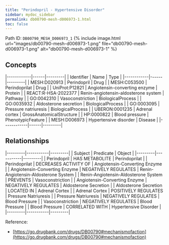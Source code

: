 ```yaml
---
title: "Perindopril - Hypertensive Disorder"
sidebar: mydoc_sidebar
permalink: db00790-mesh-d006973-1.html
toc: false 
---
```



Path ID: `DB00790_MESH_D006973_1`
{% include image.html url="images/db00790-mesh-d006973-1.png" file="db00790-mesh-d006973-1.png" alt="db00790-mesh-d006973-1" %}

## Concepts

|------------|------|---------|
| Identifier | Name | Type    |
|------------|------|---------|
| MESH:D020913 | Perindopril | Drug |
| MESH:C053500 | Perindoprilat | Drug |
| UniProt:P12821 | Angiotensin-converting enzyme | Protein |
| REACT:R-HSA-2022377 | Renin-angiotensin-aldosterone system | Pathway |
| GO:0042310 | Vasoconstriction | BiologicalProcess |
| GO:0035932 | Aldosterone secretion | BiologicalProcess |
| GO:0003095 | Pressure natriuresis | BiologicalProcess |
| UBERON:0001235 | Adrenal cortex | GrossAnatomicalStructure |
| HP:0000822 | Blood pressure | PhenotypicFeature |
| MESH:D006973 | Hypertensive disorder | Disease |
|------------|------|---------|

## Relationships

|---------|-----------|---------|
| Subject | Predicate | Object  |
|---------|-----------|---------|
| Perindopril | HAS METABOLITE | Perindoprilat |
| Perindoprilat | DECREASES ACTIVITY OF | Angiotensin-Converting Enzyme |
| Angiotensin-Converting Enzyme | NEGATIVELY REGULATES | Renin-Angiotensin-Aldosterone System |
| Renin-Angiotensin-Aldosterone System | PREVENTS | Vasoconstriction |
| Angiotensin-Converting Enzyme | NEGATIVELY REGULATES | Aldosterone Secretion |
| Aldosterone Secretion | LOCATED IN | Adrenal Cortex |
| Adrenal Cortex | POSITIVELY REGULATES | Pressure Natriuresis |
| Pressure Natriuresis | NEGATIVELY REGULATES | Blood Pressure |
| Vasoconstriction | NEGATIVELY REGULATES | Blood Pressure |
| Blood Pressure | CORRELATED WITH | Hypertensive Disorder |
|---------|-----------|---------|

Reference: 
  - [https://go.drugbank.com/drugs/DB00790#mechanismofaction](https://go.drugbank.com/drugs/DB00790#mechanismofaction)
